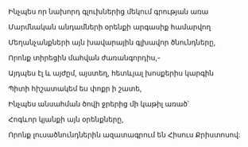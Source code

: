 Ինչպես որ նախորդ գլուխներից մեկում գրության առա


Մարմնական անդամների օրենքի արգասիք համարվող


Մեղանչանքների այն խավարային գլխավոր ծնունդները,


Որոնք տիրեցին մահվան ժառանգորդիս,-

Այդպես էլ և այժըմ, այստեղ, հետևյալ խոսքերիս կարգին


Պիտի հիշատակեմ ես փոքր ի շատե,


Ինչպես անսահման ծովի ջրերից մի կաթիլ առած՝


Հոգևոր կյանքի այն օրենքները,


Որոնք լուսածնունդներին ազատագրում են Հիսուս Քրիստոսով: